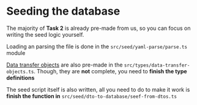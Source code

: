# Seeding the database

The majority of **Task 2** is already pre-made from us, so you can focus on writing the seed logic yourself.

Loading an parsing the file is done in the `src/seed/yaml-parse/parse.ts` module

[Data transfer objects](https://en.wikipedia.org/wiki/Data_transfer_object) are also pre-made in the `src/types/data-transfer-objects.ts`. Though, they are **not** complete, you need to **finish the type definitions**

The seed script itself is also written, all you need to do to make it work is **finish the function in** `src/seed/dto-to-database/seef-from-dtos.ts`
